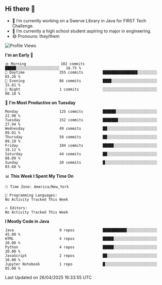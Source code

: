 ## Hi there 👋

- 🔭 I’m currently working on a Swerve Library in Java for FIRST Tech Challenge.
- 🌱 I’m currently a high school student aspiring to major in engineering.
- 😄 Pronouns: they/them

<!--START_SECTION:waka-->
![Profile Views](http://img.shields.io/badge/Profile%20Views-0-blue)

**I'm an Early 🐤** 

```text
🌞 Morning                102 commits         █████░░░░░░░░░░░░░░░░░░░░   18.75 % 
🌆 Daytime                355 commits         ████████████████░░░░░░░░░   65.26 % 
🌃 Evening                86 commits          ████░░░░░░░░░░░░░░░░░░░░░   15.81 % 
🌙 Night                  1 commits           ░░░░░░░░░░░░░░░░░░░░░░░░░   00.18 % 
```
📅 **I'm Most Productive on Tuesday** 

```text
Monday                   125 commits         ██████░░░░░░░░░░░░░░░░░░░   22.98 % 
Tuesday                  152 commits         ███████░░░░░░░░░░░░░░░░░░   27.94 % 
Wednesday                49 commits          ██░░░░░░░░░░░░░░░░░░░░░░░   09.01 % 
Thursday                 50 commits          ██░░░░░░░░░░░░░░░░░░░░░░░   09.19 % 
Friday                   104 commits         █████░░░░░░░░░░░░░░░░░░░░   19.12 % 
Saturday                 44 commits          ██░░░░░░░░░░░░░░░░░░░░░░░   08.09 % 
Sunday                   20 commits          █░░░░░░░░░░░░░░░░░░░░░░░░   03.68 % 
```


📊 **This Week I Spent My Time On** 

```text
🕑︎ Time Zone: America/New_York

💬 Programming Languages: 
No Activity Tracked This Week

🔥 Editors: 
No Activity Tracked This Week
```

**I Mostly Code in Java** 

```text
Java                     9 repos             ███████████░░░░░░░░░░░░░░   45.00 % 
HTML                     4 repos             █████░░░░░░░░░░░░░░░░░░░░   20.00 % 
Python                   4 repos             █████░░░░░░░░░░░░░░░░░░░░   20.00 % 
JavaScript               2 repos             ██░░░░░░░░░░░░░░░░░░░░░░░   10.00 % 
Jupyter Notebook         1 repo              █░░░░░░░░░░░░░░░░░░░░░░░░   05.00 % 
```




 Last Updated on 26/04/2025 16:33:55 UTC
<!--END_SECTION:waka-->
